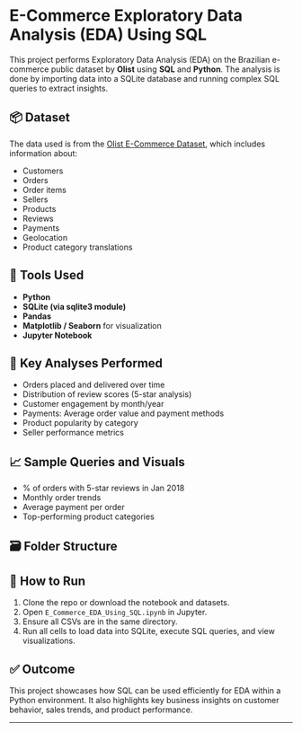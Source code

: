 # E-Commerce Exploratory Data Analysis (EDA) Using SQL

This project performs Exploratory Data Analysis (EDA) on the Brazilian e-commerce public dataset by **Olist** using **SQL** and **Python**. The analysis is done by importing data into a SQLite database and running complex SQL queries to extract insights.

## 📦 Dataset

The data used is from the [Olist E-Commerce Dataset](https://www.kaggle.com/datasets/olistbr/brazilian-ecommerce), which includes information about:
- Customers
- Orders
- Order items
- Sellers
- Products
- Reviews
- Payments
- Geolocation
- Product category translations

## 🧰 Tools Used
- **Python**
- **SQLite (via sqlite3 module)**
- **Pandas**
- **Matplotlib / Seaborn** for visualization
- **Jupyter Notebook**

## 📌 Key Analyses Performed
- Orders placed and delivered over time
- Distribution of review scores (5-star analysis)
- Customer engagement by month/year
- Payments: Average order value and payment methods
- Product popularity by category
- Seller performance metrics

## 📈 Sample Queries and Visuals
- % of orders with 5-star reviews in Jan 2018
- Monthly order trends
- Average payment per order
- Top-performing product categories

## 🗃️ Folder Structure

## 🚀 How to Run
1. Clone the repo or download the notebook and datasets.
2. Open `E_Commerce_EDA_Using_SQL.ipynb` in Jupyter.
3. Ensure all CSVs are in the same directory.
4. Run all cells to load data into SQLite, execute SQL queries, and view visualizations.

## ✅ Outcome

This project showcases how SQL can be used efficiently for EDA within a Python environment. It also highlights key business insights on customer behavior, sales trends, and product performance.

---


